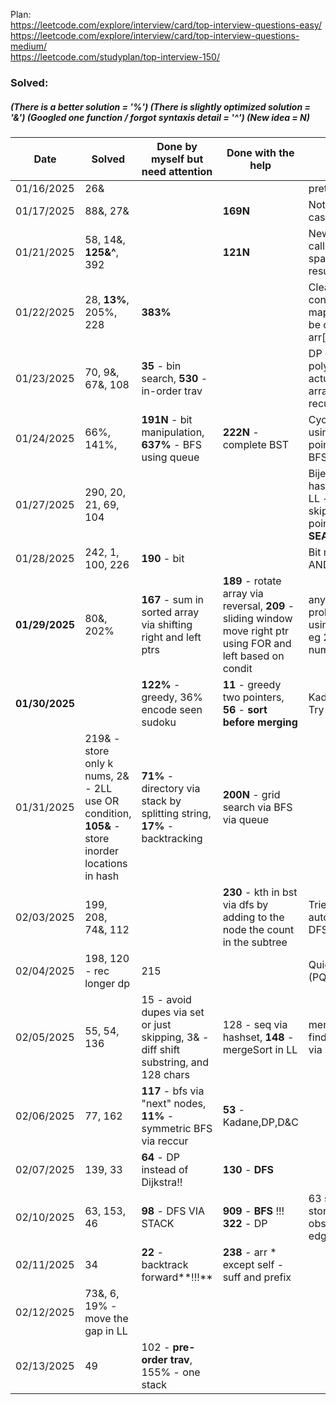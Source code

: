 Plan:
<br>https://leetcode.com/explore/interview/card/top-interview-questions-easy/
<br>https://leetcode.com/explore/interview/card/top-interview-questions-medium/
<br>https://leetcode.com/studyplan/top-interview-150/


### Solved:  
##### (There is a better solution = '%') (There is slightly optimized solution = '&') (Googled one function / forgot syntaxis detail = '^')  (New idea = N)

| Date       | Solved                  | Done by myself but need attention | Done with the help | Notes         |
| -----------|-------------------------| ----------------------------------| -------------------| --------------|
| 01/16/2025 | 26&                     |                                   |                    | prettier code |
| 01/17/2025 | 88&, 27&                |                                   |**169N**            | Not forget edge cases|
| 01/21/2025 | 58, 14&, **125&^**, 392                |                                   |**121N**            | New Algo; function calls take extra space to store results|
| 01/22/2025 | 28, **13%**, 205%, 228              | **383%**                                  |           | Cleaner to store constants in hash map, alphabet can be counten in arr[26], char to 200 |
| 01/23/2025 | 70, 9&, 67&, 108              | **35** - bin search, **530** - in-order trav                |           | DP over recustion, polyndromes by actual swapping, array to BST via recurrsion |
| 01/24/2025 | 66%, 141%,             | **191N** - bit manipulation, **637%** - BFS using queue             | **222N** - complete BST          | Cycle in LinkedList using fast and slow pointers, BST via BFS using queue |
| 01/27/2025 | 290, 20, 21, 69, 104             |             |          | Bijection - use two hashes; stack java; LL - recursive and skip the tail by pointing at it, **BIN SEARCH** |
| 01/28/2025 | 242, 1, 100, 226           |  **190** - bit           |          | Bit manipulation AND/OR |
| **01/29/2025** | 80&, 202%           | **167** - sum in sorted array via shifting right and left ptrs           | **189** - rotate array via reversal, **209** - sliding window move right ptr using FOR and left based on condit        | any LinkedList problem resolved using fast&slow ptr eg 202 about numbers |
| **01/30/2025** |           | **122%** - greedy, 36% encode seen sudoku          | **11** - greedy two pointers, **56** - **sort before merging**        | Kadane algo 121, Try sorting first!! |
| 01/31/2025 | 219& - store only k nums, 2& - 2LL use OR condition, **105&** - store inorder locations in hash          | **71%** - directory via stack by splitting string, **17%** - backtracking    | **200N** - grid search via BFS via queue     |  |
| 02/03/2025 | 199, 208, 74&, 112         |   | **230** - kth in bst via dfs by adding to the node the count in the subtree    | Trie for autocomplete(208), DFS ia STACK??  |
| 02/04/2025 | 198, 120 - rec longer dp        | 215   |    | Quicksort and heap (PQ - 215)  |
| 02/05/2025 | 55, 54, 136       | 15 - avoid dupes via set or just skipping, 3& - diff shift substring, and 128 chars   | 128 - seq via hashset, **148** - mergeSort in LL   | mergeSort in LL, find non dupe in arr via bit XOR ^ (136) |
| 02/06/2025 | 77, 162   | **117** - bfs via "next" nodes, **11%** - symmetric BFS via reccur    | **53** - Kadane,DP,D&C  |  |
| 02/07/2025 | 139, 33   | **64** - DP instead of Dijkstra!!   | **130** - **DFS**  |  |
| 02/10/2025 | 63, 153, 46  | **98** - DFS VIA STACK  | **909** - **BFS** !!! **322** - DP | 63 slight optim by storing 0 on obstacle, 153 bs edge cases |
| 02/11/2025 | 34  | **22** - backtrack forward**!!!**  | **238** - arr * except self - suff and prefix |  |
| 02/12/2025 | 73&, 6, 19% - move the gap in LL  | |  |  |
| 02/13/2025 | 49  | 102 - **pre-order trav**, 155% - one stack |  |  |

